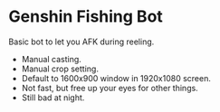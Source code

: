 
# Genshin Fishing Bot
Basic bot to let you AFK during reeling.

- Manual casting.
- Manual crop setting.
- Default to 1600x900 window in 1920x1080 screen.
- Not fast, but free up your eyes for other things.
- Still bad at night.